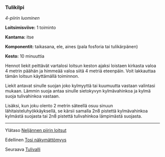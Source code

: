 ### Tulikilpi

*4-piirin luominen*

**Loitsimisviive:** 1 toiminto

**Kantama:** itse

**Komponentit:** taikasana, ele, aines (pala fosforia tai tulikärpänen)

**Kesto:** 10 minuuttia

Hennot liekit peittävät vartalosi loitsun keston ajaksi loistaen kirkasta valoa 4 metrin päähän ja himmeää valoa siitä 4 metriä eteenpäin. Voit lakkauttaa tämän loitsun käyttämällä toiminnon.

Liekit antavat sinulle suojan joko kylmyyttä tai kuumuutta vastaan valintasi mukaan. Lämmin suoja antaa sinulle sietokyvyn kylmävahinkoa ja kylmä suoja tulivahinkoa vastaan.

Lisäksi, kun joku olento 2 metrin säteellä osuu sinuun lähitaisteluhyökkäyksellä, se kärsii samalla 2n8 pistettä kylmävahinkoa kylmästä suojasta tai 2n8 pistettä tulivahinkoa lämpimästä suojasta.

----

Ylätaso [Neljännen piirin loitsut](4_piirin_loitsut.md)

Edellinen [Tosi näkymättömyys](Tosi_näkymättömyys.md)

Seuraava [Tulivalli](Tulivalli.md)
